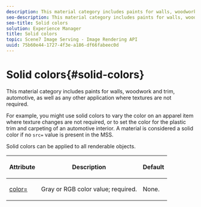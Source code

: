 ```yaml
---
description: This material category includes paints for walls, woodwork and trim, automotive, as well as any other application where textures are not required.
seo-description: This material category includes paints for walls, woodwork and trim, automotive, as well as any other application where textures are not required.
seo-title: Solid colors
solution: Experience Manager
title: Solid colors
topic: Scene7 Image Serving - Image Rendering API
uuid: 75b60e44-1727-4f3e-a186-df66fabeec0d
---
```


# Solid colors{#solid-colors}

This material category includes paints for walls, woodwork and trim, automotive, as well as any other application where textures are not required.

For example, you might use solid colors to vary the color on an apparel item where texture changes are not required, or to set the color for the plastic trim and carpeting of an automotive interior. A material is considered a solid color if no `src=` value is present in the MSS.

Solid colors can be applied to all renderable objects.

<table id="table_9245240311A44659A74C7A5EDD7D1503"> 
 <thead> 
  <tr> 
   <th colname="col1" class="entry"> <p>Attribute </p> </th> 
   <th colname="col2" class="entry"> <p>Description </p> </th> 
   <th colname="col3" class="entry"> <p>Default </p> </th> 
  </tr> 
 </thead>
 <tbody> 
  <tr> 
   <td colname="col1"> <p> <a href="../../../../../../ir-api/http-protocol/image-rendering-api-ref/c-ir-http-protocol-ref/c-ir-http-protocol-command-reference/r-ir-http-color.md#reference-ea3cba9edfe94dbab86d8f123a9ed0aa" type="reference" format="dita" scope="local"> <span class="codeph"> color= </span> </a> </p> </td> 
   <td colname="col2"> <p> Gray or RGB color value; required. </p> </td> 
   <td colname="col3"> <p>None. </p> </td> 
  </tr> 
 </tbody> 
</table>

